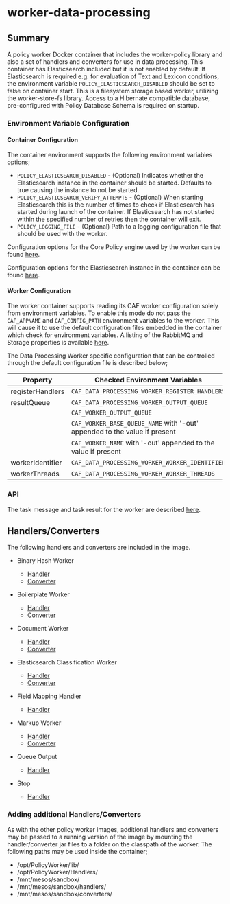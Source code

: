 # worker-data-processing

## Summary

A policy worker Docker container that includes the worker-policy library and also a set of handlers and converters for use in data processing. This container has Elasticsearch included but it is not enabled by default.
If Elasticsearch is required e.g. for evaluation of Text and Lexicon conditions, the environment variable `POLICY_ELASTICSEARCH_DISABLED` should be set to false on container start.
This is a filesystem storage based worker, utilizing the worker-store-fs library. Access to a Hibernate compatible database, pre-configured with Policy Database Schema is required on startup.

### Environment Variable Configuration

#### Container Configuration

The container environment supports the following environment variables options;

* `POLICY_ELASTICSEARCH_DISABLED` - (Optional) Indicates whether the Elasticsearch instance in the container should be started. Defaults to true causing the instance to not be started.
* `POLICY_ELASTICSEARCH_VERIFY_ATTEMPTS` - (Optional) When starting Elasticsearch this is the number of times to check if Elasticsearch has started during launch of the container. If Elasticsearch has not started within the specified number of retries then the container will exit.
* `POLICY_LOGGING_FILE` - (Optional) Path to a logging configuration file that should be used with the worker.

Configuration options for the Core Policy engine used by the worker can be found [here](https://github.com/CAFDataProcessing/policy-server).

Configuration options for the Elasticsearch instance in the container can be found [here](https://github.com/CAFDataProcessing/policy-elasticsearch-container).

#### Worker Configuration

The worker container supports reading its CAF worker configuration solely from environment variables. To enable this mode do not pass the `CAF_APPNAME` and `CAF_CONFIG_PATH` environment variables to the worker. This will cause it to use the default configuration files embedded in the container which check for environment variables. A listing of the RabbitMQ and Storage properties is available [here](https://github.com/WorkerFramework/worker-framework/tree/v1.7.0/worker-default-configs).

The Data Processing Worker specific configuration that can be controlled through the default configuration file is described below;

| Property | Checked Environment Variables | Default               |
|----------|-------------------------------|-----------------------|
| registerHandlers      |  `CAF_DATA_PROCESSING_WORKER_REGISTER_HANDLERS`                              | false  |
| resultQueue           |  `CAF_DATA_PROCESSING_WORKER_OUTPUT_QUEUE`          | worker-out  |
|                       |   `CAF_WORKER_OUTPUT_QUEUE`    |             |
|                       |   `CAF_WORKER_BASE_QUEUE_NAME` with '-out' appended to the value if present     |             |
|                       |  `CAF_WORKER_NAME` with '-out' appended to the value if present                 |             |
|  workerIdentifier     |  `CAF_DATA_PROCESSING_WORKER_WORKER_IDENTIFIER`                 |    PolicyWorker         |
|  workerThreads        |   `CAF_DATA_PROCESSING_WORKER_WORKER_THREADS`                                         |   1       |

### API

The task message and task result for the worker are described [here](./docs/Data_Processing_Worker_API.md).

## Handlers/Converters

The following handlers and converters are included in the image.

* Binary Hash Worker
  * [Handler](../handlers-converters/handlers/binary-hash)
  * [Converter](../handlers-converters/converters/binary-hash)
  
* Boilerplate Worker
  * [Handler](../handlers-converters/handlers/boilerplate)
  * [Converter](../handlers-converters/converters/boilerplate)
  
* Document Worker
  * [Handler](../handlers-converters/handlers/document-worker)
  * [Converter](../handlers-converters/converters/document-worker)
  
* Elasticsearch Classification Worker
  * [Handler](../handlers-converters/handlers/elasticsearch-classification)
  * [Converter](../handlers-converters/converters/classification)
  
* Field Mapping Handler
  * [Handler](../handlers-converters/handlers/field-mapping)
    
* Markup Worker
  * [Handler](../handlers-converters/handlers/markup)
  * [Converter](../handlers-converters/converters/markup)
    
* Queue Output
  * [Handler](../handlers-converters/handlers/generic-queue)
    
* Stop
  * [Handler](../handlers-converters/handlers/stop)
  
### Adding additional Handlers/Converters

As with the other policy worker images, additional handlers and converters may be passed to a running version of the image by mounting the handler/converter jar files to a folder on the classpath of the worker. The following paths may be used inside the container;

* /opt/PolicyWorker/lib/
* /opt/PolicyWorker/Handlers/
* /mnt/mesos/sandbox/
* /mnt/mesos/sandbox/handlers/
* /mnt/mesos/sandbox/converters/